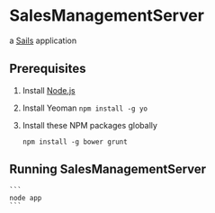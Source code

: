 # SalesManagementServer

a [Sails](http://sailsjs.org) application

## Prerequisites

1. Install [Node.js](http://nodejs.org)

2. Install Yeoman `npm install -g yo`

3. Install these NPM packages globally

    ```
    npm install -g bower grunt
    ```

## Running SalesManagementServer

    ``` 
    node app
    ```
